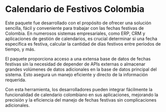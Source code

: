 # Calendario de Festivos Colombia

Este paquete fue desarrollado con el propósito de ofrecer una solución sencilla, fácil y conveniente para trabajar con las fechas festivas de Colombia. En numerosos sistemas empresariales, como ERP, CRM y aplicaciones de gestión de calendarios, es crucial determinar si una fecha específica es festiva, calcular la cantidad de días festivos entre períodos de tiempo, y más.

El paquete proporciona acceso a una extensa base de datos de fechas festivas sin la necesidad de depender de APIs externas o almacenar grandes volúmenes de datos adicionales en la base de datos principal del sistema. Esto asegura un manejo eficiente y directo de la información requerida.

Con esta herramienta, los desarrolladores pueden integrar fácilmente la funcionalidad de calendario colombiano en sus aplicaciones, mejorando la precisión y la eficiencia del manejo de fechas festivas sin complicaciones adicionales.

